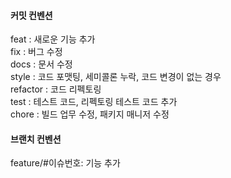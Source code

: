 #### 커밋 컨벤션
feat : 새로운 기능 추가   
fix : 버그 수정   
docs : 문서 수정   
style : 코드 포맷팅, 세미콜론 누락, 코드 변경이 없는 경우   
refactor : 코드 리펙토링   
test : 테스트 코드, 리펙토링 테스트 코드 추가   
chore : 빌드 업무 수정, 패키지 매니저 수정   

#### 브랜치 컨벤션
feature/#이슈번호: 기능 추가
